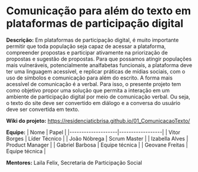 # Comunicação para além do texto  em plataformas de participação digital

**Descrição:** 
Em plataformas de participação digital, é muito importante permitir que toda população seja capaz de acessar a plataforma, compreender propostas e participar ativamente na priorização de propostas e sugestão de propostas. Para que possamos atingir populações mais vulneráveis, potencialmente analfabetas funcionais, a plataforma deve ter uma linguagem acessível, e replicar práticas de mídias sociais, com o uso de símbolos e comunicação para além do escrito. A forma mais acessível de comunicação é a verbal. Para isso, o presente projeto tem como objetivo propor uma solução que permita a interação em um ambiente de participação digital por meio de comunicação verbal. Ou seja, o texto do site deve ser convertido em diálogo e a conversa do usuário deve ser convertida em texto. 

**Wiki do projeto:** https://residenciaticbrisa.github.io/01_ComunicacaoTexto/


**Equipe:** 
| Nome            | Papel            |
|--------------------|------------------|
| Vitor Borges      | Líder Técnico    |
| João Nóbrega       | Scrum Master     |
| Izabella Alves    | Product Manager  |
| Gabriel Barbosa   | Equipe técnica   |
| Geovane Freitas     | Equipe técnica   |


**Mentores:** Laila Felix, Secretaria de Participação Social
